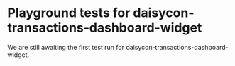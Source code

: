 # Playground tests for daisycon-transactions-dashboard-widget
We are still awaiting the first test run for daisycon-transactions-dashboard-widget.
